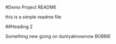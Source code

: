 #Demo Project README

this is a simple readme file

##Heading 2

Something new going on duntyaknownow BOBBIE
